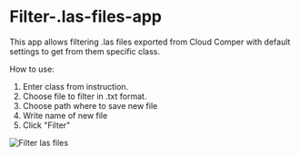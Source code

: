 # Filter-.las-files-app
This app allows filtering .las files exported from Cloud Comper with default settings to get from them specific class. 

How to use:
1. Enter class from instruction.
2. Choose file to filter in .txt format.
3. Choose path where to save new file
4. Write name of new file
5. Click "Filter"

![Filter  las files](https://user-images.githubusercontent.com/100380604/173050577-31fd99f3-06c7-4ea9-9d8a-c58904a1b6bf.png)
